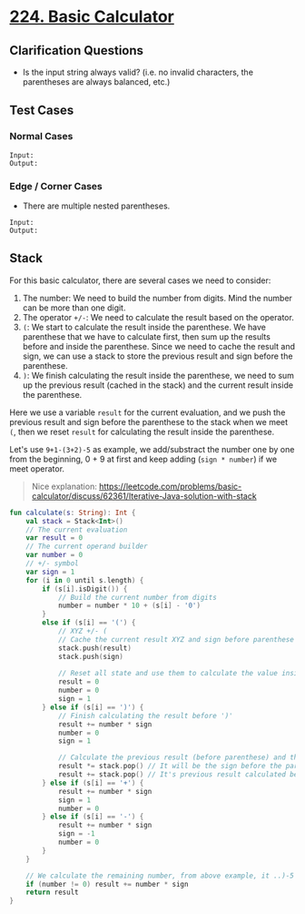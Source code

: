 # [224. Basic Calculator](https://leetcode.com/problems/basic-calculator/)

## Clarification Questions
* Is the input string always valid? (i.e. no invalid characters, the parentheses are always balanced, etc.)
 
## Test Cases
### Normal Cases
```
Input: 
Output: 
```
### Edge / Corner Cases
* There are multiple nested parentheses.
```
Input: 
Output: 
```

## Stack
For this basic calculator, there are several cases we need to consider:
1. The number: We need to build the number from digits. Mind the number can be more than one digit.
2. The operator `+/-`: We need to calculate the result based on the operator.
3. `(`: We start to calculate the result inside the parenthese. We have parenthese that we have to calculate first, then sum up the results before and inside the parenthese. Since we need to cache the result and sign, we can use a stack to store the previous result and sign before the parenthese. 
4. `)`: We finish calculating the result inside the parenthese, we need to sum up the previous result (cached in the stack) and the current result inside the parenthese. 

Here we use a variable `result` for the current evaluation, and we push the previous result and sign before the parenthese to the stack when we meet `(`, then we reset `result` for calculating the result inside the parenthese.

Let's use `9+1-(3+2)-5` as example, we add/substract the number one by one from the beginning, 0 + 9 at first and keep adding (`sign * number`) if we meet operator.

> Nice explanation: https://leetcode.com/problems/basic-calculator/discuss/62361/Iterative-Java-solution-with-stack

```kotlin
fun calculate(s: String): Int {
    val stack = Stack<Int>()
    // The current evaluation
    var result = 0
    // The current operand builder
    var number = 0
    // +/- symbol
    var sign = 1
    for (i in 0 until s.length) {
        if (s[i].isDigit()) {
            // Build the current number from digits
            number = number * 10 + (s[i] - '0')
        } 
        else if (s[i] == '(') {
            // XYZ +/- (
            // Cache the current result XYZ and sign before parenthese
            stack.push(result)
            stack.push(sign)
            
            // Reset all state and use them to calculate the value inside parenthese
            result = 0
            number = 0
            sign = 1
        } else if (s[i] == ')') {
            // Finish calculating the result before ')'
            result += number * sign
            number = 0
            sign = 1

            // Calculate the previous result (before parenthese) and the result inside the parenthese
            result *= stack.pop() // It will be the sign before the parenthese, i.e. -
            result += stack.pop() // It's previous result calculated before the parenthese, i.e. 10
        } else if (s[i] == '+') {
            result += number * sign
            sign = 1
            number = 0
        } else if (s[i] == '-') {
            result += number * sign
            sign = -1
            number = 0
        }
    }

    // We calculate the remaining number, from above example, it ..)-5
    if (number != 0) result += number * sign
    return result
}
```